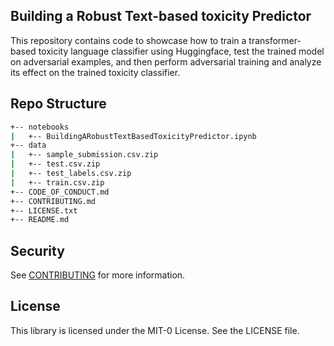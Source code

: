 ## Building a Robust Text-based toxicity Predictor

This repository contains code to showcase how to train a transformer-based toxicity language classifier using Huggingface, test the trained model on adversarial examples, and then perform adversarial training and analyze its effect on the trained toxicity classifier.

## Repo Structure
```bash
+-- notebooks
|   +-- BuildingARobustTextBasedToxicityPredictor.ipynb
+-- data
|   +-- sample_submission.csv.zip
|   +-- test.csv.zip
|   +-- test_labels.csv.zip
|   +-- train.csv.zip
+-- CODE_OF_CONDUCT.md
+-- CONTRIBUTING.md
+-- LICENSE.txt
+-- README.md
```

## Security

See [CONTRIBUTING](CONTRIBUTING.md#security-issue-notifications) for more information.

## License

This library is licensed under the MIT-0 License. See the LICENSE file.

